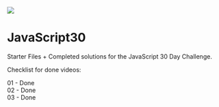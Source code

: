 ![](https://javascript30.com/images/JS3-social-share.png)

# JavaScript30

Starter Files + Completed solutions for the JavaScript 30 Day Challenge.

Checklist for done videos:

01 - Done  
02 - Done  
03 - Done  